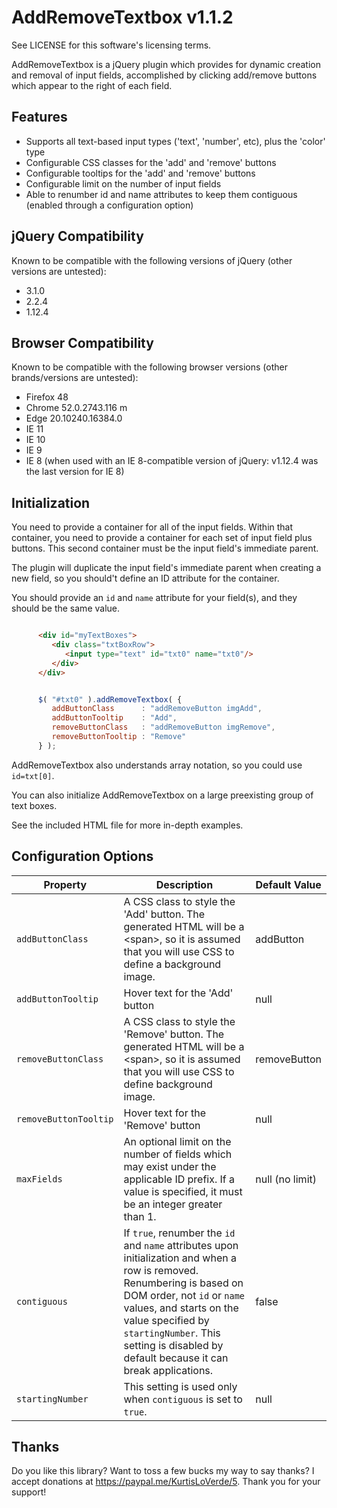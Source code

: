 AddRemoveTextbox v1.1.2
=======================

See LICENSE for this software's licensing terms.

AddRemoveTextbox is a jQuery plugin which provides for dynamic creation and removal of input fields, accomplished by clicking add/remove buttons which appear to the right of each field.


## Features

* Supports all text-based input types ('text', 'number', etc), plus the 'color' type
* Configurable CSS classes for the 'add' and 'remove' buttons
* Configurable tooltips for the 'add' and 'remove' buttons
* Configurable limit on the number of input fields
* Able to renumber id and name attributes to keep them contiguous (enabled through a configuration option)


## jQuery Compatibility

Known to be compatible with the following versions of jQuery (other versions are untested):

* 3.1.0
* 2.2.4
* 1.12.4


## Browser Compatibility

Known to be compatible with the following browser versions (other brands/versions are untested):

* Firefox 48
* Chrome 52.0.2743.116 m
* Edge 20.10240.16384.0
* IE 11
* IE 10
* IE 9
* IE 8 (when used with an IE 8-compatible version of jQuery:  v1.12.4 was the last version for IE 8)


## Initialization

You need to provide a container for all of the input fields.  Within that container, you need to provide a container for each set of input field plus buttons.  This second container must be the input field's immediate parent.

The plugin will duplicate the input field's immediate parent when creating a new field, so you should&apos;t define an ID attribute for the container.

You should provide an `id` and `name` attribute for your field(s), and they should be the same value.

```html

      <div id="myTextBoxes">
         <div class="txtBoxRow">
            <input type="text" id="txt0" name="txt0"/>
         </div>
      </div>

```

```javascript

      $( "#txt0" ).addRemoveTextbox( {
         addButtonClass      : "addRemoveButton imgAdd",
         addButtonTooltip    : "Add",
         removeButtonClass   : "addRemoveButton imgRemove",
         removeButtonTooltip : "Remove"
      } );

```
AddRemoveTextbox also understands array notation, so you could use `id=txt[0]`.

You can also initialize AddRemoveTextbox on a large preexisting group of text boxes.

See the included HTML file for more in-depth examples.


## Configuration Options

| Property | Description | Default Value |
| ----------------- | --------------------------------------------------------------------------------------------------------------------------- |---------------|
| `addButtonClass` | A CSS class to style the 'Add' button.  The generated HTML will be a &lt;span&gt;, so it is assumed that you will use CSS to define a background image. | addButton |
| `addButtonTooltip` | Hover text for the 'Add' button | null |
| `removeButtonClass` | A CSS class to style the 'Remove' button.  The generated HTML will be a &lt;span&gt;, so it is assumed that you will use CSS to define background image. | removeButton |
| `removeButtonTooltip` | Hover text for the 'Remove' button | null |
| `maxFields` | An optional limit on the number of fields which may exist under the applicable ID prefix.  If a value is specified, it must be an integer greater than 1. | null (no limit) |
| `contiguous` | If `true`, renumber the `id` and `name` attributes upon initialization and when a row is removed.  Renumbering is based on DOM order, not `id` or `name` values, and starts on the value specified by `startingNumber`.  This setting is disabled by default because it can break applications. | false |
| `startingNumber` | This setting is used only when `contiguous` is set to `true`. | null |


## Thanks

Do you like this library?  Want to toss a few bucks my way to say thanks?  I accept donations at https://paypal.me/KurtisLoVerde/5.  Thank you for your support!

